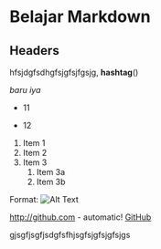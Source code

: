 # Belajar Markdown

## Headers
hfsjdgfsdhgfsjgfsjfgsjg,
**hashtag**()

_baru_ 
*iya* 

* 11
- 12
1. Item 1
1. Item 2
1. Item 3
   1. Item 3a
   1. Item 3b

Format: ![Alt Text](https://i.pinimg.com/originals/dc/1a/1a/dc1a1a4287f57e4a80ea5ecfd912ee96.png)


http://github.com - automatic!
[GitHub](http://github.com)

gjsgfjsgfjsdgfsfhjsgfsjgfsjgfsjgs